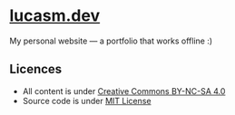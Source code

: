 # [lucasm.dev](https://lucasm.dev/)

My personal website — a portfolio that works offline :)

## Licences

* All content is under [Creative Commons BY-NC-SA 4.0](https://creativecommons.org/licenses/by-nc-sa/4.0/)
* Source code is under [MIT License](https://mit-license.org/)
